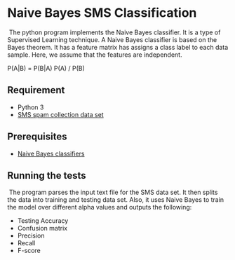 # Naive Bayes SMS Classification

​	The python program implements the Naive Bayes classifier. It is a type of Supervised Learning technique. A Naive Bayes classifier is based on the Bayes theorem. It has a feature matrix has assigns a class label to each data sample. Here, we assume that the features are independent.

P(A|B) = P(B|A) P(A) / P(B)



## Requirement

* Python 3
* [SMS spam collection data set](https://archive.ics.uci.edu/ml/datasets/sms+spam+collection)



## Prerequisites

* [Naive Bayes classifiers](https://www.geeksforgeeks.org/naive-bayes-classifiers/)

  



## Running the tests

​	The program parses the input text file for the SMS data set. It then splits the data into training and testing data set. Also, it uses Naive Bayes to train the model over different alpha values and outputs the following:

* Testing Accuracy
* Confusion matrix
* Precision
* Recall
* F-score





